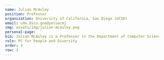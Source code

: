```yaml
---
name: Julian McAuley
position: Professor
organization: University of California, San Diego (UCSD)
email: ude.dscu.gne@yeluacmj
img: assets/img/julian-mcauley.png
personal-page: 
bio: Julian McAuley is a Professor in the Department of Computer Science and Engineering at the University of California, San Diego (UCSD). Julian is a leading researcher in machine learning and recommender systems, has received several prestigious awards, including the SIGIR Test of Time Award, WWW Best Paper Award, and ICWSM Best Paper Award, recognizing his impactful contributions to information retrieval, content moderation, and fashion trend prediction. He has also been honored with research awards from Google, Amazon, and the NSF CAREER Award, highlighting his innovation in understanding user behavior and improving recommendation algorithms.
role: PC for People and Diversity
order: 3
row: 1
---
```

